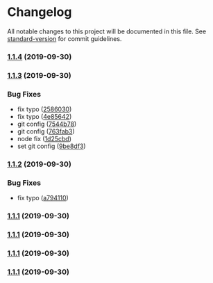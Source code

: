 # Changelog

All notable changes to this project will be documented in this file. See [standard-version](https://github.com/conventional-changelog/standard-version) for commit guidelines.

### [1.1.4](https://github.com/shiba328/npm-study-hello-world/compare/v1.1.3...v1.1.4) (2019-09-30)

### [1.1.3](https://github.com/shiba328/npm-study-hello-world/compare/v1.1.2...v1.1.3) (2019-09-30)


### Bug Fixes

* fix typo ([2586030](https://github.com/shiba328/npm-study-hello-world/commit/2586030))
* fix typo ([4e85642](https://github.com/shiba328/npm-study-hello-world/commit/4e85642))
* git config ([7544b78](https://github.com/shiba328/npm-study-hello-world/commit/7544b78))
* git config ([763fab3](https://github.com/shiba328/npm-study-hello-world/commit/763fab3))
* node fix ([1d25cbd](https://github.com/shiba328/npm-study-hello-world/commit/1d25cbd))
* set git config ([9be8df3](https://github.com/shiba328/npm-study-hello-world/commit/9be8df3))

### [1.1.2](https://github.com/shiba328/npm-study-hello-world/compare/v1.1.1...v1.1.2) (2019-09-30)


### Bug Fixes

* fix typo ([a794110](https://github.com/shiba328/npm-study-hello-world/commit/a794110))

### [1.1.1](https://github.com/shiba328/npm-study-hello-world/compare/v1.1.0...v1.1.1) (2019-09-30)

### [1.1.1](https://github.com/shiba328/npm-study-hello-world/compare/v1.1.0...v1.1.1) (2019-09-30)

### [1.1.1](https://github.com/shiba328/npm-study-hello-world/compare/v1.1.0...v1.1.1) (2019-09-30)

### [1.1.1](https://github.com/shiba328/npm-study-hello-world/compare/v1.1.0...v1.1.1) (2019-09-30)
